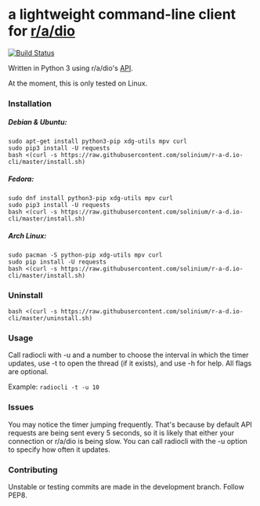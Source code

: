 # **a lightweight command-line client for [r/a/dio](https://r-a-d.io)** 

[![Build Status](https://travis-ci.org/solinium/r-a-d.io-cli.svg?branch=master)](https://travis-ci.org/solinium/r-a-d.io-cli)

Written in Python 3 using r/a/dio's [API](https://r-a-d.io/api).

At the moment, this is only tested on Linux.

### Installation

##### Debian & Ubuntu:
```
sudo apt-get install python3-pip xdg-utils mpv curl
sudo pip3 install -U requests
bash <(curl -s https://raw.githubusercontent.com/solinium/r-a-d.io-cli/master/install.sh)
```

##### Fedora:
```
sudo dnf install python3-pip xdg-utils mpv curl
sudo pip3 install -U requests
bash <(curl -s https://raw.githubusercontent.com/solinium/r-a-d.io-cli/master/install.sh)
```

##### Arch Linux:
```
sudo pacman -S python-pip xdg-utils mpv curl
sudo pip install -U requests
bash <(curl -s https://raw.githubusercontent.com/solinium/r-a-d.io-cli/master/install.sh)
```

### Uninstall
```
bash <(curl -s https://raw.githubusercontent.com/solinium/r-a-d.io-cli/master/uninstall.sh)
```

### Usage
Call radiocli with -u and a number to choose the interval in which the timer updates, use -t to open the thread (if it exists), and use -h for help. All flags are optional.


Example:
`radiocli -t -u 10`

### Issues
You may notice the timer jumping frequently. That's because by default API requests are being sent every 5 seconds, so it is likely that either your connection or r/a/dio is being slow. You can call radiocli with the -u option to specify how often it updates.


### Contributing
Unstable or testing commits are made in the development branch. Follow PEP8.
